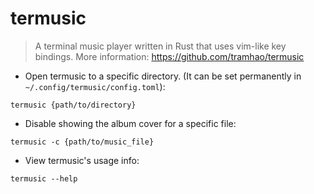 # termusic

> A terminal music player written in Rust that uses vim-like key bindings.
> More information: <https://github.com/tramhao/termusic>

- Open termusic to a specific directory. (It can be set permanently in `~/.config/termusic/config.toml`):

`termusic {path/to/directory}`

- Disable showing the album cover for a specific file:

`termusic -c {path/to/music_file}`

- View termusic's usage info:

`termusic --help`
